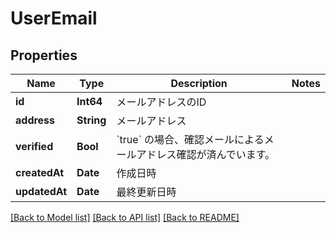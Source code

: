 # UserEmail

## Properties
Name | Type | Description | Notes
------------ | ------------- | ------------- | -------------
**id** | **Int64** | メールアドレスのID | 
**address** | **String** | メールアドレス | 
**verified** | **Bool** | &#x60;true&#x60; の場合、確認メールによるメールアドレス確認が済んでいます。 | 
**createdAt** | **Date** | 作成日時 | 
**updatedAt** | **Date** | 最終更新日時 | 

[[Back to Model list]](../README.md#documentation-for-models) [[Back to API list]](../README.md#documentation-for-api-endpoints) [[Back to README]](../README.md)


